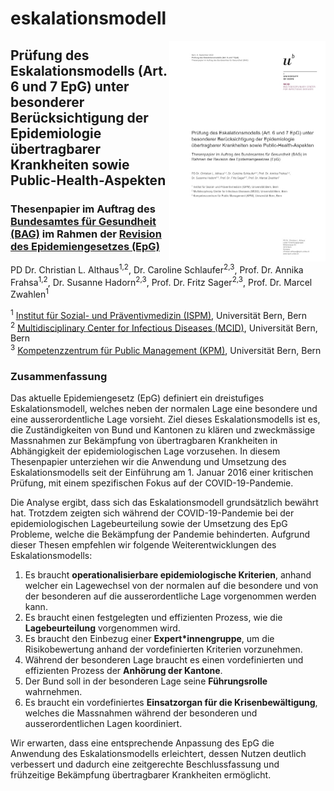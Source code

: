 # eskalationsmodell
[<img align="right" width="250" src="cover.jpg">](Thesenpapier_Eskalationsmodell.pdf)
## Prüfung des Eskalationsmodells (Art. 6 und 7 EpG) unter besonderer Berücksichtigung der Epidemiologie übertragbarer Krankheiten sowie Public-Health-Aspekten
### Thesenpapier im Auftrag des [Bundesamtes für Gesundheit (BAG)](https://www.bag.admin.ch) im Rahmen der [Revision des Epidemiengesetzes (EpG)](https://www.bag.admin.ch/bag/de/home/strategie-und-politik/politische-auftraege-und-aktionsplaene/revision-epidemiengesetz.html)

PD Dr. Christian L. Althaus<sup>1,2</sup>, Dr. Caroline Schlaufer<sup>2,3</sup>, Prof. Dr. Annika Frahsa<sup>1,2</sup>, Dr. Susanne Hadorn<sup>2,3</sup>, Prof. Dr. Fritz Sager<sup>2,3</sup>, Prof. Dr. Marcel Zwahlen<sup>1</sup>

<sup>1</sup> [Institut für Sozial- und Präventivmedizin (ISPM)](https://www.ispm.unibe.ch), Universität Bern, Bern  
<sup>2</sup> [Multidisciplinary Center for Infectious Diseases (MCID)](https://www.mcid.unibe.ch), Universität Bern, Bern  
<sup>3</sup> [Kompetenzzentrum für Public Management (KPM)](https://www.kpm.unibe.ch), Universität Bern, Bern  

### Zusammenfassung
Das aktuelle Epidemiengesetz (EpG) definiert ein dreistufiges Eskalationsmodell, welches neben der normalen Lage eine besondere und eine ausserordentliche Lage vorsieht. Ziel dieses Eskalationsmodells ist es, die Zuständigkeiten von Bund und Kantonen zu klären und zweckmässige Massnahmen zur Bekämpfung von übertragbaren Krankheiten in Abhängigkeit der epidemiologischen Lage vorzusehen. In diesem Thesenpapier unterziehen wir die Anwendung und Umsetzung des Eskalationsmodells seit der Einführung am 1. Januar 2016 einer kritischen Prüfung, mit einem spezifischen Fokus auf der COVID-19-Pandemie.

Die Analyse ergibt, dass sich das Eskalationsmodell grundsätzlich bewährt hat. Trotzdem zeigten sich während der COVID-19-Pandemie bei der epidemiologischen Lagebeurteilung sowie der Umsetzung des EpG Probleme, welche die Bekämpfung der Pandemie behinderten. Aufgrund dieser Thesen empfehlen wir folgende Weiterentwicklungen des Eskalationsmodells:

1. Es braucht **operationalisierbare epidemiologische Kriterien**, anhand welcher ein Lagewechsel von der normalen auf die besondere und von der besonderen auf die ausserordentliche Lage vorgenommen werden kann.
2. Es braucht einen festgelegten und effizienten Prozess, wie die **Lagebeurteilung** vorgenommen wird.
3. Es braucht den Einbezug einer **Expert*innengruppe**, um die Risikobewertung anhand der vordefinierten Kriterien vorzunehmen.
4. Während der besonderen Lage braucht es einen vordefinierten und effizienten Prozess der **Anhörung der Kantone**.
5. Der Bund soll in der besonderen Lage seine **Führungsrolle** wahrnehmen.
6. Es braucht ein vordefiniertes **Einsatzorgan für die Krisenbewältigung**, welches die Massnahmen während der besonderen und ausserordentlichen Lagen koordiniert.

Wir erwarten, dass eine entsprechende Anpassung des EpG die Anwendung des Eskalationsmodells erleichtert, dessen Nutzen deutlich verbessert und dadurch eine zeitgerechte Beschlussfassung und frühzeitige Bekämpfung übertragbarer Krankheiten ermöglicht.
